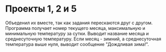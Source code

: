 # Проекты 1, 2 и 5
Объеденил их вместе, так как задания перескаются друг с другом. Программа получает номер текущего месяца, максимальную и минимальную температуру за сутки. Выводит название месяца
и среднесуточную температуру. Если месяц - зимний, а среднесуточная температура выше нуля, выводит сообщение "Дождливая зима!". 
